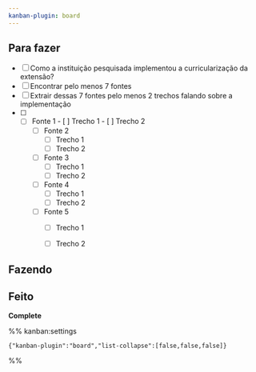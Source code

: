 ```yaml
---
kanban-plugin: board
---
```


## Para fazer

- [ ] Como a instituição pesquisada implementou a curricularização da extensão?
- [ ] Encontrar pelo menos 7 fontes
- [ ] Extrair dessas 7 fontes pelo menos 2 trechos falando sobre a implementação
- [ ] - [ ] Fonte 1
		- [ ] Trecho 1
		- [ ] Trecho 2
	- [ ] Fonte 2
		- [ ] Trecho 1
		- [ ] Trecho 2
	- [ ] Fonte 3
		- [ ] Trecho 1
		- [ ] Trecho 2
	- [ ] Fonte 4
		- [ ] Trecho 1
		- [ ] Trecho 2
	- [ ] Fonte 5
		- [ ] Trecho 1
		- [ ] Trecho 2


## Fazendo



## Feito

**Complete**




%% kanban:settings
```
{"kanban-plugin":"board","list-collapse":[false,false,false]}
```
%%